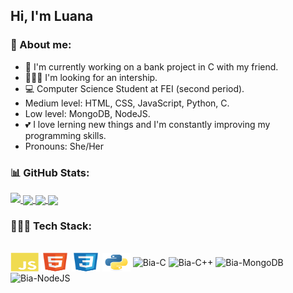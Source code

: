 ## Hi, I'm Luana

### 💭 About me:
- 🔭 I'm currently working on a bank project in C with my friend.
- 👩🏼‍💻 I'm looking for an intership.
- 💻 Computer Science Student at FEI (second period).
- Medium level: HTML, CSS, JavaScript, Python, C.
- Low level: MongoDB, NodeJS.
- 💕 I love lerning new things and I'm constantly improving my programming skills.
- Pronouns: She/Her

### 📊 GitHub Stats:
<div style="display: inline_block">
   <a href="https://github.com/LuaBortko">
        <img height="180m" src="https://github-readme-stats.vercel.app/api?username=LuaBortko&show_icons=true&theme=dracula&include_all_commits=true&count_private=true"/>
      <img  height="180m" align="center" src="https://github-readme-stats.vercel.app/api/top-langs/?username=LuaBortko&layout=compact&theme=dracula" />
      <img  height="180m" align="center" src="https://github-readme-streak-stats.herokuapp.com/?user=LuaBortko&theme=dracula" />
      <img  height= "180m" align="center" src="https://github-profile-summary-cards.vercel.app/api/cards/profile-details?username=LuaBortko&theme=dracula" /> 
      
   </a>
</div>

### 👩🏼‍💻 Tech Stack:
<div style="display: inline_block"><br>
  <img align="center" alt="Bia-Js" height="30" width="45" src="https://raw.githubusercontent.com/devicons/devicon/master/icons/javascript/javascript-plain.svg"/>
  <img align="center" alt="Bia-HTML" height="30" width="45" src="https://raw.githubusercontent.com/devicons/devicon/master/icons/html5/html5-original.svg"/>
  <img align="center" alt="Bia-CSS" height="30" width="45" src="https://raw.githubusercontent.com/devicons/devicon/master/icons/css3/css3-original.svg"/>
  <img align="center" alt="Bia-Python" height="30" width="45" src="https://raw.githubusercontent.com/devicons/devicon/master/icons/python/python-original.svg"/>
  <img align="center" alt="Bia-C" height="30" width="45" src="https://cdn.jsdelivr.net/gh/devicons/devicon/icons/c/c-original.svg"/>
  <img align="center" alt="Bia-C++"  height="30" width="45" src="https://cdn.jsdelivr.net/gh/devicons/devicon/icons/cplusplus/cplusplus-original.svg"/> 
  <img align="center" alt="Bia-MongoDB" height="30" width="40" src="https://cdn.jsdelivr.net/gh/devicons/devicon/icons/mongodb/mongodb-original.svg">
  <img align="center" alt="Bia-NodeJS" height="30" width="40" src="https://cdn.jsdelivr.net/gh/devicons/devicon/icons/nodejs/nodejs-original.svg">
</div>
